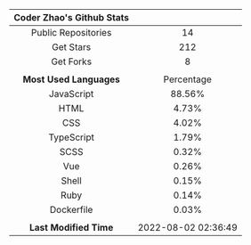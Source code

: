 | **Coder Zhao's Github Stats** | |
|:-:|:-:|
| Public Repositories | 14 |
| Get Stars | 212 |
| Get Forks | 8 |
| | |
| **Most Used Languages** | Percentage |
| JavaScript | 88.56% |
| HTML | 4.73% |
| CSS | 4.02% |
| TypeScript | 1.79% |
| SCSS | 0.32% |
| Vue | 0.26% |
| Shell | 0.15% |
| Ruby | 0.14% |
| Dockerfile | 0.03% |
| | |
| **Last Modified Time** | 2022-08-02 02:36:49 |